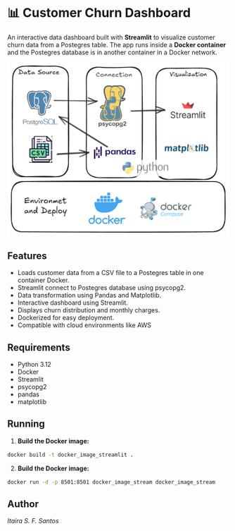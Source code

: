 # 📊 Customer Churn Dashboard
An interactive data dashboard built with **Streamlit** to visualize 
customer churn data from a Postegres table. The app runs inside a **Docker container** 
and the Postegres database is in another container in a Docker network.


![alt text](image.png)

## Features

- Loads customer data from a CSV file to a Postegres table in one container Docker.
- Streamlit connect to Postegres database using psycopg2.
- Data transformation using Pandas and Matplotlib.
- Interactive dashboard using Streamlit.
- Displays churn distribution and monthly charges.
- Dockerized for easy deployment.
- Compatible with cloud environments like AWS

## Requirements

- Python 3.12
- Docker
- Streamlit
- psycopg2
- pandas
- matplotlib

## Running 

1. **Build the Docker image:**

```bash
docker build -t docker_image_streamlit .
```

2. **Build the Docker image:**
```bash
docker run -d -p 8501:8501 docker_image_stream docker_image_stream
```

## Author
*Itaira S. F. Santos*